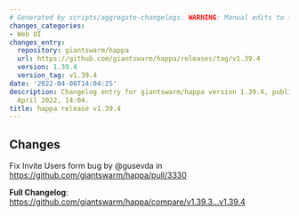 ```yaml
---
# Generated by scripts/aggregate-changelogs. WARNING: Manual edits to this files will be overwritten.
changes_categories:
- Web UI
changes_entry:
  repository: giantswarm/happa
  url: https://github.com/giantswarm/happa/releases/tag/v1.39.4
  version: 1.39.4
  version_tag: v1.39.4
date: '2022-04-08T14:04:25'
description: Changelog entry for giantswarm/happa version 1.39.4, published on 08
  April 2022, 14:04.
title: happa release v1.39.4
---
```


## Changes

Fix Invite Users form bug by @gusevda in https://github.com/giantswarm/happa/pull/3330


**Full Changelog**: https://github.com/giantswarm/happa/compare/v1.39.3...v1.39.4
